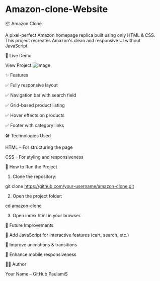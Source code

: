# Amazon-clone-Website
📦 Amazon Clone

A pixel-perfect Amazon homepage replica built using only HTML & CSS. This project recreates Amazon's clean and responsive UI without JavaScript.

🔗 Live Demo

View Project
![image](https://github.com/user-attachments/assets/5d333753-d1a9-49e3-aaef-c917cc3eb8d5)




✨ Features

✅ Fully responsive layout

✅ Navigation bar with search field

✅ Grid-based product listing

✅ Hover effects on products

✅ Footer with category links


🛠️ Technologies Used

HTML – For structuring the page

CSS – For styling and responsiveness


🚀 How to Run the Project

1. Clone the repository:

git clone https://github.com/your-username/amazon-clone.git


2. Open the project folder:

cd amazon-clone


3. Open index.html in your browser.



📌 Future Improvements

🔹 Add JavaScript for interactive features (cart, search, etc.)

🔹 Improve animations & transitions

🔹 Enhance mobile responsiveness


👨‍💻 Author

Your Name – GitHub PaulamiS

